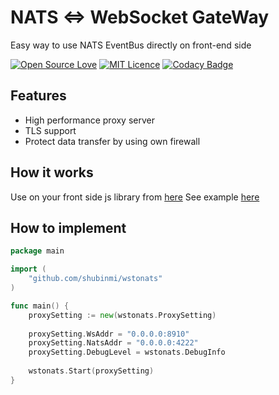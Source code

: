 # NATS <=> WebSocket GateWay

Easy way to use NATS EventBus directly on front-end side

[![Open Source Love](https://badges.frapsoft.com/os/v2/open-source.svg?v=103)](https://github.com/shubinmi/salesforce-bulk-api) [![MIT Licence](https://badges.frapsoft.com/os/mit/mit.svg?v=103)](https://opensource.org/licenses/mit-license.php) [![Codacy Badge](https://api.codacy.com/project/badge/Grade/5874d972c7e64604ac22cbca966f7265)](https://www.codacy.com/app/shubinmi/wstonats?utm_source=github.com&amp;utm_medium=referral&amp;utm_content=shubinmi/wstonats&amp;utm_campaign=Badge_Grade)

## Features
- High performance proxy server
- TLS support
- Protect data transfer by using own firewall

## How it works

Use on your front side js library from [here](https://github.com/isobit/websocket-nats)
See example [here](https://github.com/shubinmi/wstonats/tree/master/example)

## How to implement

```go
package main

import (
	"github.com/shubinmi/wstonats"
)

func main() {
	proxySetting := new(wstonats.ProxySetting)
	
	proxySetting.WsAddr = "0.0.0.0:8910"
	proxySetting.NatsAddr = "0.0.0.0:4222"
	proxySetting.DebugLevel = wstonats.DebugInfo
    
	wstonats.Start(proxySetting)
}
```
